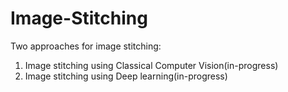 # Image-Stitching

Two approaches for image stitching:
1. Image stitching using Classical Computer Vision(in-progress)
2. Image stitching using Deep learning(in-progress)

